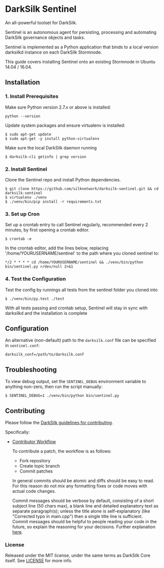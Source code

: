 # **DarkSilk Sentinel**

An all-powerful toolset for DarkSilk.

Sentinel is an autonomous agent for persisting, processing and automating DarkSilk governance objects and tasks.

Sentinel is implemented as a Python application that binds to a local version darksilkd instance on each DarkSilk Stormnode.

This guide covers installing Sentinel onto an existing Stormnode in Ubuntu 14.04 / 16.04.

## Installation

### 1. Install Prerequisites

Make sure Python version 2.7.x or above is installed:

    python --version

Update system packages and ensure virtualenv is installed:

    $ sudo apt-get update
    $ sudo apt-get -y install python-virtualenv

Make sure the local DarkSilk daemon running

    $ darksilk-cli getinfo | grep version

### 2. Install Sentinel

Clone the Sentinel repo and install Python dependencies.

    $ git clone https://github.com/silknetwork/darksilk-sentinel.git && cd darksilk-sentinel
    $ virtualenv ./venv
    $ ./venv/bin/pip install -r requirements.txt

### 3. Set up Cron

Set up a crontab entry to call Sentinel regularly, recommended every 2 minutes, by first opening a crontab editor.

    $ crontab -e

In the crontab editor, add the lines below, replacing '/home/YOURUSERNAME/sentinel' to the path where you cloned sentinel to:

    */2 * * * * cd /home/YOURUSERNAME/sentinel && ./venv/bin/python bin/sentinel.py >/dev/null 2>&1

### 4. Test the Configuration

Test the config by runnings all tests from the sentinel folder you cloned into

    $ ./venv/bin/py.test ./test

With all tests passing and crontab setup, Sentinel will stay in sync with darksilkd and the installation is complete

## Configuration

An alternative (non-default) path to the `darksilk.conf` file can be specified in `sentinel.conf`:

    darksilk_conf=/path/to/darksilk.conf

## Troubleshooting

To view debug output, set the `SENTINEL_DEBUG` environment variable to anything non-zero, then run the script manually:

    $ SENTINEL_DEBUG=1 ./venv/bin/python bin/sentinel.py

## Contributing

Please follow the [DarkSilk guidelines for contributing](https://github.com/silknetwork/darksilk-core/blob/master/CONTRIBUTING.md).

Specifically:

* [Contributor Workflow](https://github.com/silknetwork/darksilk-core/blob/master/CONTRIBUTING.md#contributor-workflow)

    To contribute a patch, the workflow is as follows:

    * Fork repository
    * Create topic branch
    * Commit patches

    In general commits should be atomic and diffs should be easy to read. For this reason do not mix any formatting fixes or code moves with actual code changes.

    Commit messages should be verbose by default, consisting of a short subject line (50 chars max), a blank line and detailed explanatory text as separate paragraph(s); unless the title alone is self-explanatory (like "Corrected typo in main.cpp") then a single title line is sufficient. Commit messages should be helpful to people reading your code in the future, so explain the reasoning for your decisions. Further explanation [here](http://chris.beams.io/posts/git-commit/).

### License

Released under the MIT license, under the same terms as DarkSilk Core itself. See [LICENSE](LICENSE) for more info.